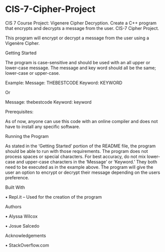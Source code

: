 # CIS-7-Cipher-Project
CIS 7 Course Project: Vigenere Cipher Decryption. Create a C++ program that encrypts and decrypts a message from the user.
CIS-7 Cipher Project.

This program will encrypt or decrypt a message from the user using a Vigenère
 Cipher.

Getting Started

The program is case-sensitive and should be used with an all upper or lower-case message. The message and key word should all be the same; lower-case or upper-case.

Example: 
Message: 	THEBESTCODE
Keyword: 	KEYWORD

Or

Message:	thebestcode
Keyword: 	keyword


Prerequisites: 

As of now, anyone can use this code with an online compiler and does not have to install any specific software.

Running the Program

As stated in the ‘Getting Started’ portion of the README file, the program should be able to run with those requirements. The program does not process spaces or special characters. For best accuracy, do not mix lower-case and upper-case characters in the ‘Message’ or ‘Keyword.’ They both need to be executed as in the example above. The program will give the user an option to encrypt or decrypt their message depending on the users preference. 

Built With

•	Repl.it – Used for the creation of the program 

Authors

•	Alyssa Wilcox

•	Josue Salcedo

Acknowledgements

•	StackOverflow.com 
